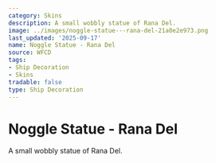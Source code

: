 ```yaml
---
category: Skins
description: A small wobbly statue of Rana Del.
image: ../images/noggle-statue---rana-del-21a0e2e973.png
last_updated: '2025-09-17'
name: Noggle Statue - Rana Del
source: WFCD
tags:
- Ship Decoration
- Skins
tradable: false
type: Ship Decoration
---
```


# Noggle Statue - Rana Del

A small wobbly statue of Rana Del.

